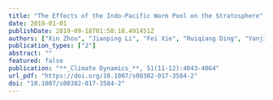 ```yaml
---
title: "The Effects of the Indo-Pacific Warm Pool on the Stratosphere"
date: 2018-01-01
publishDate: 2019-09-18T01:50:18.491451Z
authors: ["Xin Zhou", "Jianping Li", "Fei Xie", "Ruiqiang Ding", "Yanjie Li", "Sen Zhao", "Jiankai Zhang", "Yang Li"]
publication_types: ["2"]
abstract: ""
featured: false
publication: "**_Climate Dynamics_**, 51(11-12):4043-4064"
url_pdf: "https://doi.org/10.1007/s00382-017-3584-2"
doi: "10.1007/s00382-017-3584-2"
---
```


